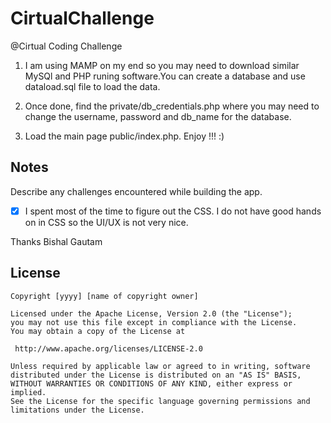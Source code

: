 # CirtualChallenge
@Cirtual Coding Challenge  


 1. I am using MAMP on my end so you may need to download similar MySQl and PHP runing software.You can create a database and  use dataload.sql file to load the data.   

2. Once done, find the private/db_credentials.php where you may need to change the username, password and db_name for the database.

3. Load the main page public/index.php. Enjoy !!! :) 

## Notes

Describe any challenges encountered while building the app.

* [X] I spent most of the time to figure out the CSS. I do not have good hands on in CSS so the UI/UX is not very nice.


Thanks 
Bishal Gautam 


## License

    Copyright [yyyy] [name of copyright owner]

    Licensed under the Apache License, Version 2.0 (the "License");
    you may not use this file except in compliance with the License.
    You may obtain a copy of the License at

     http://www.apache.org/licenses/LICENSE-2.0

    Unless required by applicable law or agreed to in writing, software
    distributed under the License is distributed on an "AS IS" BASIS,
    WITHOUT WARRANTIES OR CONDITIONS OF ANY KIND, either express or implied.
    See the License for the specific language governing permissions and
    limitations under the License.






